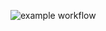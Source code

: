 ![example workflow](https://github.com/oirom/githubactiontest/actions/workflows/run.yaml/badge.svg)
